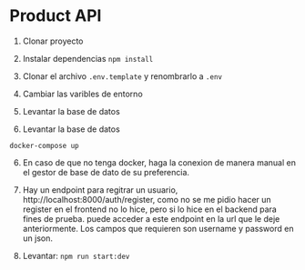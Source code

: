 # Product API

1. Clonar proyecto
2. Instalar dependencias ``` npm install ```
2. Clonar el archivo ``` .env.template ``` y renombrarlo a ``` .env ```
3. Cambiar las varibles de entorno
4. Levantar la base de datos

5. Levantar la base de datos
```
docker-compose up
```
6. En caso de que no tenga docker, haga la conexion de manera manual en el gestor de base de dato de su preferencia.

7. Hay un endpoint para regitrar un usuario, http://localhost:8000/auth/register, como no se me pidio hacer un register en el frontend no lo hice, pero si lo hice en el backend para fines de prueba. puede acceder a este endpoint en la url que le deje anteriormente. Los campos que requieren son username y password en un json.


7. Levantar: ``` npm run start:dev ```


